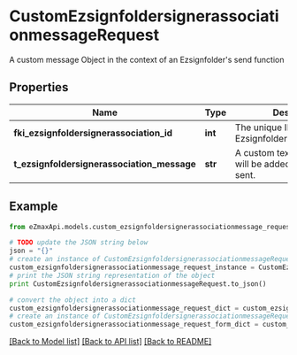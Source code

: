 # CustomEzsignfoldersignerassociationmessageRequest

A custom message Object in the context of an Ezsignfolder's send function

## Properties
Name | Type | Description | Notes
------------ | ------------- | ------------- | -------------
**fki_ezsignfoldersignerassociation_id** | **int** | The unique ID of the Ezsignfoldersignerassociation | 
**t_ezsignfoldersignerassociation_message** | **str** | A custom text message that will be added to the email sent. | [optional] 

## Example

```python
from eZmaxApi.models.custom_ezsignfoldersignerassociationmessage_request import CustomEzsignfoldersignerassociationmessageRequest

# TODO update the JSON string below
json = "{}"
# create an instance of CustomEzsignfoldersignerassociationmessageRequest from a JSON string
custom_ezsignfoldersignerassociationmessage_request_instance = CustomEzsignfoldersignerassociationmessageRequest.from_json(json)
# print the JSON string representation of the object
print CustomEzsignfoldersignerassociationmessageRequest.to_json()

# convert the object into a dict
custom_ezsignfoldersignerassociationmessage_request_dict = custom_ezsignfoldersignerassociationmessage_request_instance.to_dict()
# create an instance of CustomEzsignfoldersignerassociationmessageRequest from a dict
custom_ezsignfoldersignerassociationmessage_request_form_dict = custom_ezsignfoldersignerassociationmessage_request.from_dict(custom_ezsignfoldersignerassociationmessage_request_dict)
```
[[Back to Model list]](../README.md#documentation-for-models) [[Back to API list]](../README.md#documentation-for-api-endpoints) [[Back to README]](../README.md)


